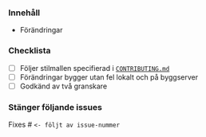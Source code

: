 ### Innehåll

- Förändringar

### Checklista

- [ ] Följer stilmallen specifierad i [`CONTRIBUTING.md`](../blob/master/CONTRIBUTING.md)
- [ ] Förändringar bygger utan fel lokalt och på byggserver
- [ ] Godkänd av två granskare

### Stänger följande issues

Fixes # `<- följt av issue-nummer`
